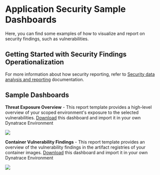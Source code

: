 # Application Security Sample Dashboards

Here, you can find some examples of how to visualize and report on security findings, such as vulnerabilities. 

## Getting Started with Security Findings Operationalization

For more information about how security reporting, refer to [Security data analysis and reporting](https://docs.dynatrace.com/docs/platform-modules/application-security/use-cases/security-reporting) documentation.

## Sample Dashboards

**Threat Exposure Overview** - This report template provides a high-level overview of your scoped environment's exposure to the selected vulnerabilities.
[Download](https://raw.githubusercontent.com/dynatrace-perfclinics/dynatrace-getting-started/main/dashboards/security/Threat%20Exposure%20Overview.json) this dashboard and import it in your own Dynatrace Environment

![](https://raw.githubusercontent.com/dynatrace-perfclinics/dynatrace-getting-started/main/images/dashboard_security_threat_exposure_overview.png)

**Container Vulnerability Findings** - This report template provides an overview of the vulnerability findings in the artifact registries of your container images.
[Download](https://github.com/dynatrace-perfclinics/dynatrace-getting-started/blob/427cb1bce6c1507b701e0de09301635ebabdd090/dashboards/security/Container%20Vulnerability%20Findings.json) this dashboard and import it in your own Dynatrace Environment

![](https://github.com/dynatrace-perfclinics/dynatrace-getting-started/blob/427cb1bce6c1507b701e0de09301635ebabdd090/images/dashboard_security_container_vulnerability_findings.png)
